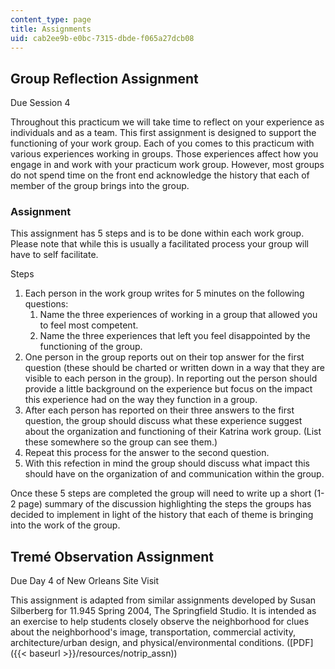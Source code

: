 ```yaml
---
content_type: page
title: Assignments
uid: cab2ee9b-e0bc-7315-dbde-f065a27dcb08
---
```


Group Reflection Assignment
---------------------------

Due Session 4

Throughout this practicum we will take time to reflect on your experience as individuals and as a team. This first assignment is designed to support the functioning of your work group. Each of you comes to this practicum with various experiences working in groups. Those experiences affect how you engage in and work with your practicum work group. However, most groups do not spend time on the front end acknowledge the history that each of member of the group brings into the group.

### Assignment

This assignment has 5 steps and is to be done within each work group. Please note that while this is usually a facilitated process your group will have to self facilitate.

Steps

1.  Each person in the work group writes for 5 minutes on the following questions:
    1.  Name the three experiences of working in a group that allowed you to feel most competent.
    2.  Name the three experiences that left you feel disappointed by the functioning of the group.
2.  One person in the group reports out on their top answer for the first question (these should be charted or written down in a way that they are visible to each person in the group). In reporting out the person should provide a little background on the experience but focus on the impact this experience had on the way they function in a group.
3.  After each person has reported on their three answers to the first question, the group should discuss what these experience suggest about the organization and functioning of their Katrina work group. (List these somewhere so the group can see them.)
4.  Repeat this process for the answer to the second question.
5.  With this refection in mind the group should discuss what impact this should have on the organization of and communication within the group.

Once these 5 steps are completed the group will need to write up a short (1-2 page) summary of the discussion highlighting the steps the groups has decided to implement in light of the history that each of theme is bringing into the work of the group.

Tremé Observation Assignment
----------------------------

Due Day 4 of New Orleans Site Visit

This assignment is adapted from similar assignments developed by Susan Silberberg for 11.945 Spring 2004, The Springfield Studio. It is intended as an exercise to help students closely observe the neighborhood for clues about the neighborhood's image, transportation, commercial activity, architecture/urban design, and physical/environmental conditions. ([PDF]({{< baseurl >}}/resources/notrip_assn))